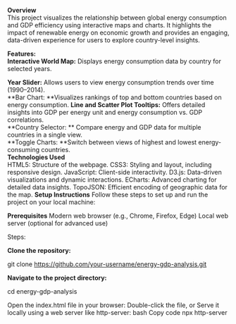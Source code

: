 **Overview**	
This project visualizes the relationship between global energy consumption and GDP efficiency using interactive maps and charts. It highlights the impact of renewable energy on economic growth and provides an engaging, data-driven experience for users to explore country-level insights.

**Features:**	
**Interactive World Map:** Displays energy consumption data by country for selected years.	

**Year Slider:** Allows users to view energy consumption trends over time (1990–2014).	
**Bar Chart: **Visualizes rankings of top and bottom countries based on energy consumption.	
**Line and Scatter Plot Tooltips:** Offers detailed insights into GDP per energy unit and energy consumption vs. GDP correlations.	
**Country Selector: ** Compare energy and GDP data for multiple countries in a single view.		
**Toggle Charts: **Switch between views of highest and lowest energy-consuming countries.	
**Technologies Used**  
HTML5: Structure of the webpage.
CSS3: Styling and layout, including responsive design.
JavaScript: Client-side interactivity.
D3.js: Data-driven visualizations and dynamic interactions.
ECharts: Advanced charting for detailed data insights.
TopoJSON: Efficient encoding of geographic data for the map.
**Setup Instructions**
Follow these steps to set up and run the project on your local machine:

**Prerequisites**
Modern web browser (e.g., Chrome, Firefox, Edge)
Local web server (optional for advanced use)

Steps:

**Clone the repository:**

git clone https://github.com/your-username/energy-gdp-analysis.git

**Navigate to the project directory:**

cd energy-gdp-analysis

Open the index.html file in your browser:
Double-click the file, or
Serve it locally using a web server like http-server:
bash
Copy code
npx http-server

